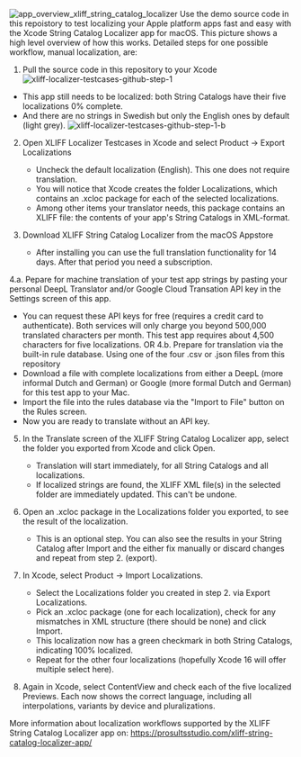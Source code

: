 ![app_overview_xliff_string_catalog_localizer](https://github.com/prosultsstudio/XLIFF-Localizer-Testcases/assets/16436079/cb2ea7e3-01bb-44b6-9ee4-72346c0fca65)
Use the demo source code in this repoistory to test localizing your Apple platform apps fast and easy with the Xcode String Catalog Localizer app for macOS.
This picture shows a high level overview of how this works. Detailed steps for one possible workflow, manual localization, are:

1. Pull the source code in this repository to your Xcode
![xliff-localizer-testcases-github-step-1](https://github.com/prosultsstudio/XLIFF-Localizer-Testcases/assets/16436079/c2a62247-0685-4a38-83ec-4366679befcf)
  - This app still needs to be localized: both String Catalogs have their five localizations 0% complete.
  - And there are no strings in Swedish but only the English ones by default (light grey).
![xliff-localizer-testcases-github-step-1-b](https://github.com/prosultsstudio/XLIFF-Localizer-Testcases/assets/16436079/0cf23274-fba2-4bbd-8561-22176bfa095a)

2. Open XLIFF Localizer Testcases in Xcode and select Product -> Export Localizations
   - Uncheck the default localization (English). This one does not require translation.
   - You will notice that Xcode creates the folder <app name> Localizations, which contains an .xcloc package for each of the selected localizations.
   - Among other items your translator needs, this package contains an XLIFF file: the contents of your app's String Catalogs in XML-format.
  
3. Download XLIFF String Catalog Localizer from the macOS Appstore
   - After installing you can use the full translation functionality for 14 days. After that period you need a subscription.

4.a. Pepare for machine translation of your test app strings by pasting your personal DeepL Translator and/or Google Cloud Transation API key in the Settings screen of this app.
   - You can request these API keys for free (requires a credit card to authenticate). Both services will only charge you beyond 500,000 translated characters per month. This test app requires about 4,500 characters for five localizations.
OR
4.b. Prepare for translation via the built-in rule database. Using one of the four .csv or .json files from this repository
   - Download a file with complete localizations from either a DeepL (more informal Dutch and German) or Google (more formal Dutch and German) for this test app to your Mac.
   - Import the file into the rules database via the "Import to File" button on the Rules screen.
   - Now you are ready to translate without an API key.
  
5. In the Translate screen of the XLIFF String Catalog Localizer app, select the folder you exported from Xcode and click Open.
   - Translation will start immediately, for all String Catalogs and all localizations.
   - If localized strings are found, the XLIFF XML file(s) in the selected folder are immediately updated. This can't be undone.

6. Open an .xcloc package in the Localizations folder you exported, to see the result of the localization.
   - This is an optional step. You can also see the results in your String Catalog after Import and the either fix manually or discard changes and repeat from step 2. (export).

7. In Xcode, select Product -> Import Localizations.
   - Select the Localizations folder you created in step 2. via Export Localizations.
   - Pick an .xcloc package (one for each localization), check for any mismatches in XML structure (there should be none) and click Import.
   - This localization now has a green checkmark in both String Catalogs, indicating 100% localized.
   - Repeat for the other four localizations (hopefully Xcode 16 will offer multiple select here).
  
8. Again in Xcode, select ContentView and check each of the five localized Previews. Each now shows the correct language, including all interpolations, variants by device and pluralizations.

More information about localization workflows supported by the XLIFF String Catalog Localizer app on: https://prosultsstudio.com/xliff-string-catalog-localizer-app/
